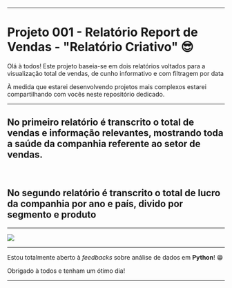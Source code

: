 <hr>
<h1>Projeto 001 - Relatório Report de Vendas - "Relatório Criativo" &#x1F60E;</h1>
<p>Olá à todos! Este projeto baseia-se em dois relatórios voltados para a  visualização total de vendas, de cunho informativo e com filtragem por data</p>
<p>À medida que estarei desenvolvendo projetos mais complexos estarei compartilhando com vocês neste repositório dedicado.</p>
<hr>
<h2>No primeiro relatório é transcrito o total de vendas e informação relevantes, mostrando toda a saúde da companhia referente ao setor de vendas.</h2>
<br>
<h2>No segundo relatório é transcrito o total de lucro da companhia por ano e país, divido por segmento e produto</h2><hr>
<img src="/">
<hr>
<p>Estou totalmente aberto à <em>feedbacks</em> sobre análise de dados em <strong>Python</strong>! &#x1F601;</p>
<p>Obrigado à todos e tenham um ótimo dia!</p>
<hr>
